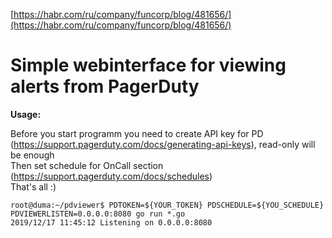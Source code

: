 [https://habr.com/ru/company/funcorp/blog/481656/](https://habr.com/ru/company/funcorp/blog/481656/)

# Simple webinterface for viewing alerts from PagerDuty

**Usage:**

Before you start programm you need to create API key for PD (https://support.pagerduty.com/docs/generating-api-keys), read-only will be enough  
Then set schedule for OnCall section (https://support.pagerduty.com/docs/schedules)  
That's all :)  
```
root@duma:~/pdviewer$ PDTOKEN=${YOUR_TOKEN} PDSCHEDULE=${YOU_SCHEDULE} PDVIEWERLISTEN=0.0.0.0:8080 go run *.go
2019/12/17 11:45:12 Listening on 0.0.0.0:8080
```
